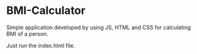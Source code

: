 # BMI-Calculator
Simple application developed by using JS, HTML and CSS for calculating BMI of a person.

Just run the index.html file.
